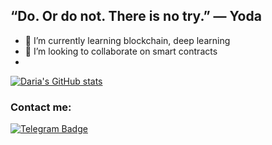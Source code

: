 ## “Do. Or do not. There is no try.” — Yoda

- 🌱 I’m currently learning blockchain, deep learning
- 👯 I’m looking to collaborate on smart contracts
- 
[![Daria's GitHub stats](https://github-readme-stats.vercel.app/api?username=dariakhaetskaya&show_icons=true&theme=radical)](https://github.com/anuraghazra/github-readme-stats)

### Contact me:
[![Telegram Badge](https://img.shields.io/badge/-Telegram-0088cc?style=flat&logo=Telegram&logoColor=white&color=9cf)](https://t.me/fryrey)
